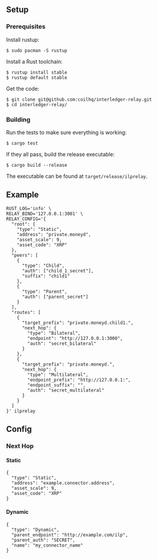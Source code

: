 ## Setup
### Prerequisites

Install rustup:

    $ sudo pacman -S rustup

Install a Rust toolchain:

    $ rustup install stable
    $ rustup default stable

Get the code:

    $ git clone git@github.com:coilhq/interledger-relay.git
    $ cd interledger-relay/

### Building

Run the tests to make sure everything is working:

    $ cargo test

If they all pass, build the release executable:

    $ cargo build --release

The executable can be found at `target/release/ilprelay`.

## Example

```
RUST_LOG='info' \
RELAY_BIND='127.0.0.1:3001' \
RELAY_CONFIG='{
  "root": {
    "type": "Static",
    "address": "private.moneyd",
    "asset_scale": 9,
    "asset_code": "XRP"
  },
  "peers": [
    {
      "type": "Child",
      "auth": ["child_1_secret"],
      "suffix": "child1"
    },
    {
      "type": "Parent",
      "auth": ["parent_secret"]
    }
  ],
  "routes": [
    {
      "target_prefix": "private.moneyd.child1.",
      "next_hop": {
        "type": "Bilateral",
        "endpoint": "http://127.0.0.1:3000",
        "auth": "secret_bilateral"
      }
    },
    {
      "target_prefix": "private.moneyd.",
      "next_hop": {
        "type": "Multilateral",
        "endpoint_prefix": "http://127.0.0.1:",
        "endpoint_suffix": "",
        "auth": "secret_multilateral"
      }
    }
  ]
}' ilprelay
```

## Config

### Next Hop
#### Static

    {
      "type": "Static",
      "address": "example.connector.address",
      "asset_scale": 9,
      "asset_code": "XRP"
    }

#### Dynamic

    {
      "type": "Dynamic",
      "parent_endpoint": "http://example.com/ilp",
      "parent_auth": "SECRET",
      "name": "my_connector_name"
    }
